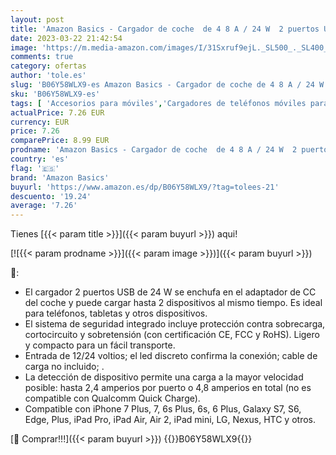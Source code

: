 ```yaml
---
layout: post
title: 'Amazon Basics - Cargador de coche  de 4 8 A / 24 W  2 puertos USB  para dispositivos Apple y Android  Negro'
date: 2023-03-22 21:42:54
image: 'https://m.media-amazon.com/images/I/31Sxruf9ejL._SL500_._SL400_.jpg'
comments: true
category: ofertas
author: 'tole.es'
slug: 'B06Y58WLX9-es Amazon Basics - Cargador de coche de 4 8 A / 24 W 2...'
sku: 'B06Y58WLX9-es'
tags: [ 'Accesorios para móviles','Cargadores de teléfonos móviles para coches','Cargadores para móviles','Comunicación móvil y accesorios','Electrónica','amazon basics','apple','🇪🇸', ]
actualPrice: 7.26 EUR
currency: EUR
price: 7.26
comparePrice: 8.99 EUR
prodname: 'Amazon Basics - Cargador de coche  de 4 8 A / 24 W  2 puertos USB  para dispositivos Apple y Android  Negro'
country: 'es'
flag: '🇪🇸'
brand: 'Amazon Basics'
buyurl: 'https://www.amazon.es/dp/B06Y58WLX9/?tag=tolees-21'
descuento: '19.24'
average: '7.26'
---
```


Tienes [{{< param title >}}]({{< param buyurl >}}) aqui!

[![{{< param prodname >}}]({{< param image >}})]({{< param buyurl >}})

🔎:

- El cargador 2 puertos USB de 24 W se enchufa en el adaptador de CC del coche y puede cargar hasta 2 dispositivos al mismo tiempo. Es ideal para teléfonos, tabletas y otros dispositivos.
- El sistema de seguridad integrado incluye protección contra sobrecarga, cortocircuito y sobretensión (con certificación CE, FCC y RoHS). Ligero y compacto para un fácil transporte.
- Entrada de 12/24 voltios; el led discreto confirma la conexión; cable de carga no incluido; .
- La detección de dispositivo permite una carga a la mayor velocidad posible: hasta 2,4 amperios por puerto o 4,8 amperios en total (no es compatible con Qualcomm Quick Charge).
- Compatible con iPhone 7 Plus, 7, 6s Plus, 6s, 6 Plus, Galaxy S7, S6, Edge, Plus, iPad Pro, iPad Air, Air 2, iPad mini, LG, Nexus, HTC y otros.

[🛒 Comprar!!!]({{< param buyurl >}})
{{<world>}}B06Y58WLX9{{</world>}}
